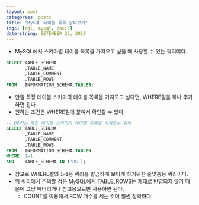 ```yaml
---
layout: post
categories: posts
title: "MySQL 테이블 목록 살펴보기"
tags: [sql, mysql, basic]
date-string: SETEMBER 25, 2019
---
```


 - MySQL에서 스키마별 테이블 목록을 가져오고 싶을 때 사용할 수 있는 쿼리이다.

```sql
SELECT TABLE_SCHEMA
       ,TABLE_NAME
       ,TABLE_COMMENT
       ,TABLE_ROWS
FROM   INFORMATION_SCHEMA.TABLES;
```

 - 만일 특정 테이블 스키마의 테이블 목록을 가져오고 싶다면, WHERE절을 하나 추가하면 된다.
 - 원하는 조건은 WHERE절에 붙여서 확인할 수 있다.
 
```sql
-- DS라는 특정 테이블 스키마의 테이블 목록을 가져오는 쿼리
SELECT TABLE_SCHEMA
       ,TABLE_NAME
       ,TABLE_COMMENT
       ,TABLE_ROWS
FROM   INFORMATION_SCHEMA.TABLES
WHERE  1=1
AND    TABLE_SCHEMA IN ('DS');
```

 - 참고로 WHERE절의 `1=1`은 쿼리를 깔끔하게 보이게 하기위한 줄맞춤용 쿼리이다.
 - 위 쿼리에서 주의할 점은 MySQL에서 TABLE_ROWS는 제대로 반영되지 않기 때문에 그냥 빼버리거나 참고용으로만 사용하면 된다.
     + COUNT를 이용해서 ROW 개수를 세는 것이 훨씬 정확하다.
